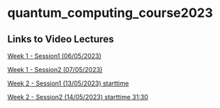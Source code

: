 # quantum_computing_course2023

## Links to Video Lectures
[Week 1 - Session1 (06/05/2023)](https://www.youtube.com/watch?v=hMSNX7HQutI&list=PLt_nrfusQeEdYto6Qh2hkD7EcCQ-7QHFk&index=2)

[Week 1 - Session2 (07/05/2023)](https://www.youtube.com/watch?v=aTg4lBrR3EQ&list=PLt_nrfusQeEdYto6Qh2hkD7EcCQ-7QHFk&index=1)

[Week 2 - Session1 (13/05/2023) starttime](https://www.youtube.com/watch?v=GOiMGv8KBvg&list=PLt_nrfusQeEdYto6Qh2hkD7EcCQ-7QHFk&index=4)

[Week 2 - Session2 (14/05/2023) starttime 31:30](https://www.youtube.com/watch?v=yNZSZnohEKk )
